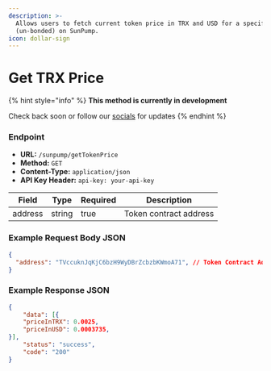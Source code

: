 ```yaml
---
description: >-
  Allows users to fetch current token price in TRX and USD for a specific token
  (un-bonded) on SunPump.
icon: dollar-sign
---
```


# Get TRX Price

{% hint style="info" %}
**This method is currently in development**&#x20;

Check back soon or follow our [socials](broken-reference) for updates
{% endhint %}

### Endpoint

* **URL:** `/sunpump/getTokenPrice`
* **Method:** `GET`
* **Content-Type:** `application/json`
* **API Key Header:** `api-key: your-api-key`

| Field   | Type   | Required | Description            |
| ------- | ------ | -------- | ---------------------- |
| address | string | true     | Token contract address |

### Example Request Body JSON

```json
{
  "address": "TVccuknJqKjC6bzH9WyDBrZcbzbKWmoA71", // Token Contract Address
}
```

### Example Response JSON

```json
{
    "data": [{
    "priceInTRX": 0.0025,
    "priceInUSD": 0.0003735,
}], 
    "status": "success",
    "code": "200"
}
```

